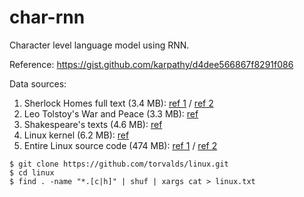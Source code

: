 # char-rnn

Character level language model using RNN.

Reference: https://gist.github.com/karpathy/d4dee566867f8291f086

Data sources:
1) Sherlock Homes full text (3.4 MB): [ref 1](https://sherlock-holm.es/ascii/) / [ref 2](https://sherlock-holm.es/stories/plain-text/cnus.txt)
2) Leo Tolstoy's War and Peace (3.3 MB): [ref](http://cs.stanford.edu/people/karpathy/char-rnn/)
3) Shakespeare's texts (4.6 MB): [ref](http://cs.stanford.edu/people/karpathy/char-rnn/)
4) Linux kernel (6.2 MB): [ref](http://cs.stanford.edu/people/karpathy/char-rnn/)
5) Entire Linux source code (474 MB): [ref 1](http://cs.stanford.edu/people/karpathy/char-rnn/) / [ref 2](https://github.com/torvalds/linux)
```
$ git clone https://github.com/torvalds/linux.git
$ cd linux
$ find . -name "*.[c|h]" | shuf | xargs cat > linux.txt
```

